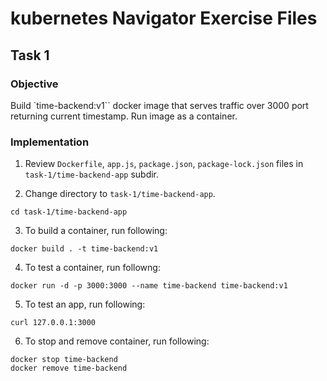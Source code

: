 # kubernetes Navigator Exercise Files

## Task 1

### Objective

Build `time-backend:v1`` docker image that serves traffic over 3000 port returning current timestamp. Run image as a container.

### Implementation

1. Review `Dockerfile`, `app.js`, `package.json`, `package-lock.json` files in `task-1/time-backend-app` subdir.

2. Change directory to `task-1/time-backend-app`.
```
cd task-1/time-backend-app
```

3. To build a container, run following:
```
docker build . -t time-backend:v1
```

4. To test a container, run followng:
```
docker run -d -p 3000:3000 --name time-backend time-backend:v1
```

5. To test an app, run following:
```
curl 127.0.0.1:3000
```

6. To stop and remove container, run following:
```
docker stop time-backend
docker remove time-backend
```
